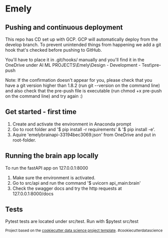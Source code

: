 Emely
==============================

## Pushing and continuous deployment

This repo has CD set up with GCP. GCP will automatically deploy from the develop branch.
To prevent unintended things from happening we add a git hook that's checked before pushing to GitHub.

You'll have to place it in .git/hooks/ manually and you'll find it in the OneDrive under AI ML PROJECTS\Emely\Design - Development - Test\pre-push

Note: If the confirmation doesn't appear for you, please check that you have a git version higher than 1.8.2 (run git --version on the command line) and also check that the pre-push file is executable (run chmod +x pre-push on the command line) and try again :)


## Get started - first time
1. Create and activate the environment in Anaconda prompt
2. Go to root folder and '$ pip install -r requirements' & '$ pip install -e'.
3. Aquire 'emelybrainapi-33194bec3069.json' from OneDrive and put in root-folder.

## Running the brain app locally
To run the fastAPI app on 127.0.0.1:8000
1. Make sure the environment is activated.
2. Go to src/api and run the command '$ uvicorn api_main:brain' 
3. Check the swagger docs and try the http requests at 127.0.0.1:8000/docs

## Tests
Pytest tests are located under src/test. Run with $pytest src/test


<p><small>Project based on the <a target="_blank" href="https://drivendata.github.io/cookiecutter-data-science/">cookiecutter data science project template</a>. #cookiecutterdatascience</small></p>

